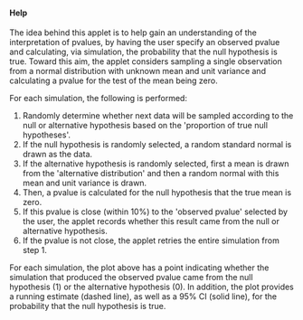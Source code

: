 #### Help

The idea behind this applet is to help gain an understanding of the interpretation of pvalues, by having the user specify an observed pvalue and calculating, via simulation, the probability that the null hypothesis is true. Toward this aim, the applet considers sampling a single observation from a normal distribution with unknown mean and unit variance and calculating a pvalue for the test of the mean being zero. 
      
For each simulation,  the following is performed:

1. Randomly determine whether next data will be sampled according to the null or alternative hypothesis based on the 'proportion of true null hypotheses'. 
1. If the null hypothesis is randomly selected, a random standard normal is drawn as the data. 
1. If the alternative hypothesis is randomly selected, first a mean is drawn from the 'alternative distribution' and then a random normal with this mean and unit variance is drawn. 
1. Then, a pvalue is calculated for the  null hypothesis that the true mean is zero. 
1. If this pvalue is close (within 10%) to the 'observed  pvalue' selected by the user, the applet records whether this result came from the null or alternative hypothesis. 
1. If the pvalue is not close, the applet retries the entire simulation from step 1.
      
For each simulation, the plot above has a point indicating whether the simulation that produced the observed pvalue came from the null hypothesis (1) or the alternative hypothesis (0). In addition, the plot provides a running estimate (dashed line), as well as a 95% CI (solid line), for the probability that the null hypothesis is true.